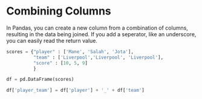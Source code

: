 # Combining Columns

In Pandas, you can create a new column from a combination of columns, resulting in the data being joined. If you add a seperator, like an underscore, you can easily read the return value.

```python
scores = {"player" : ['Mane', 'Salah', 'Jota'],
          "team" : ['Liverpool','Liverpool', 'Liverpool'],
          "score" : [10, 5, 9]
          }

df = pd.DataFrame(scores)

df['player_team'] = df['player'] + '_' + df['team']

```